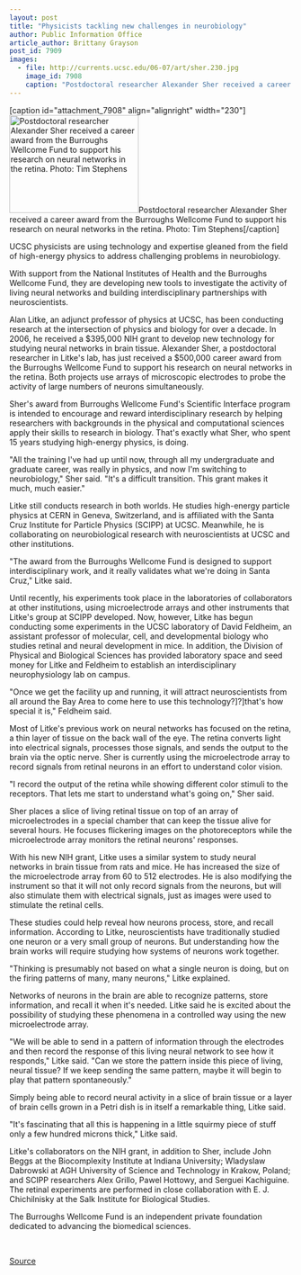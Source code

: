 ```yaml
---
layout: post
title: "Physicists tackling new challenges in neurobiology"
author: Public Information Office
article_author: Brittany Grayson
post_id: 7909
images:
  - file: http://currents.ucsc.edu/06-07/art/sher.230.jpg
    image_id: 7908
    caption: "Postdoctoral researcher Alexander Sher received a career award from the Burroughs Wellcome Fund to support his research on neural networks in the retina. Photo: Tim Stephens"
---
```


[caption id="attachment_7908" align="alignright" width="230"]<a href="http://dev-ucsc-news.pantheonsite.io/wp-content/uploads/2007/02/sher.230.jpg"><img class="size-full wp-image-7908" src="http://dev-ucsc-news.pantheonsite.io/wp-content/uploads/2007/02/sher.230.jpg" alt="Postdoctoral researcher Alexander Sher received a career award from the Burroughs Wellcome Fund to support his research on neural networks in the retina. Photo: Tim Stephens" width="230" height="174" /></a>Postdoctoral researcher Alexander Sher received a career award from the Burroughs Wellcome Fund to support his research on neural networks in the retina. Photo: Tim Stephens[/caption]
<a name="content" id="content"></a>
<p>
  UCSC physicists are using technology and expertise gleaned from the field of high-energy physics to address challenging problems in neurobiology.
</p>
<p>
  With support from the National Institutes of Health and the Burroughs Wellcome Fund, they are developing new tools to investigate the activity of living neural networks and building interdisciplinary partnerships with neuroscientists.
</p>
<p>
  Alan Litke, an adjunct professor of physics at UCSC, has been conducting research at the intersection of physics and biology for over a decade. In 2006, he received a $395,000 NIH grant to develop new technology for studying neural networks in brain tissue. Alexander Sher, a postdoctoral researcher in Litke's lab, has just received a $500,000 career award from the Burroughs Wellcome Fund to support his research on neural networks in the retina. Both projects use arrays of microscopic electrodes to probe the activity of large numbers of neurons simultaneously.
</p>
<p>
  Sher's award from Burroughs Wellcome Fund's Scientific Interface program is intended to encourage and reward interdisciplinary research by helping researchers with backgrounds in the physical and computational sciences apply their skills to research in biology. That's exactly what Sher, who spent 15 years studying high-energy physics, is doing.
</p>
<p>
  "All the training I've had up until now, through all my undergraduate and graduate career, was really in physics, and now I'm switching to neurobiology," Sher said. "It's a difficult transition. This grant makes it much, much easier."
</p>
<p>
  Litke still conducts research in both worlds. He studies high-energy particle physics at CERN in Geneva, Switzerland, and is affiliated with the Santa Cruz Institute for Particle Physics (SCIPP) at UCSC. Meanwhile, he is collaborating on neurobiological research with neuroscientists at UCSC and other institutions.
</p>
<p>
  "The award from the Burroughs Wellcome Fund is designed to support interdisciplinary work, and it really validates what we're doing in Santa Cruz," Litke said.
</p>
<p>
  Until recently, his experiments took place in the laboratories of collaborators at other institutions, using microelectrode arrays and other instruments that Litke's group at SCIPP developed. Now, however, Litke has begun conducting some experiments in the UCSC laboratory of David Feldheim, an assistant professor of molecular, cell, and developmental biology who studies retinal and neural development in mice. In addition, the Division of Physical and Biological Sciences has provided laboratory space and seed money for Litke and Feldheim to establish an interdisciplinary neurophysiology lab on campus.
</p>
<p>
  "Once we get the facility up and running, it will attract neuroscientists from all around the Bay Area to come here to use this technology?]?]that's how special it is," Feldheim said.
</p>
<p>
  Most of Litke's previous work on neural networks has focused on the retina, a thin layer of tissue on the back wall of the eye. The retina converts light into electrical signals, processes those signals, and sends the output to the brain via the optic nerve. Sher is currently using the microelectrode array to record signals from retinal neurons in an effort to understand color vision.
</p>
<p>
  "I record the output of the retina while showing different color stimuli to the receptors. That lets me start to understand what's going on," Sher said.
</p>
<p>
  Sher places a slice of living retinal tissue on top of an array of microelectrodes in a special chamber that can keep the tissue alive for several hours. He focuses flickering images on the photoreceptors while the microelectrode array monitors the retinal neurons' responses.
</p>
<p>
  With his new NIH grant, Litke uses a similar system to study neural networks in brain tissue from rats and mice. He has increased the size of the microelectrode array from 60 to 512 electrodes. He is also modifying the instrument so that it will not only record signals from the neurons, but will also stimulate them with electrical signals, just as images were used to stimulate the retinal cells.
</p>
<p>
  These studies could help reveal how neurons process, store, and recall information. According to Litke, neuroscientists have traditionally studied one neuron or a very small group of neurons. But understanding how the brain works will require studying how systems of neurons work together.
</p>
<p>
  "Thinking is presumably not based on what a single neuron is doing, but on the firing patterns of many, many neurons," Litke explained.
</p>
<p>
  Networks of neurons in the brain are able to recognize patterns, store information, and recall it when it's needed. Litke said he is excited about the possibility of studying these phenomena in a controlled way using the new microelectrode array.
</p>
<p>
  "We will be able to send in a pattern of information through the electrodes and then record the response of this living neural network to see how it responds," Litke said. "Can we store the pattern inside this piece of living, neural tissue? If we keep sending the same pattern, maybe it will begin to play that pattern spontaneously."
</p>
<p>
  Simply being able to record neural activity in a slice of brain tissue or a layer of brain cells grown in a Petri dish is in itself a remarkable thing, Litke said.
</p>
<p>
  "It's fascinating that all this is happening in a little squirmy piece of stuff only a few hundred microns thick," Litke said.
</p>
<p>
  Litke's collaborators on the NIH grant, in addition to Sher, include John Beggs at the Biocomplexity Institute at Indiana University; Wladyslaw Dabrowski at AGH University of Science and Technology in Krakow, Poland; and SCIPP researchers Alex Grillo, Pawel Hottowy, and Serguei Kachiguine. The retinal experiments are performed in close collaboration with E. J. Chichilnisky at the Salk Institute for Biological Studies.
</p>
<p>
  The Burroughs Wellcome Fund is an independent private foundation dedicated to advancing the biomedical sciences.
</p>
<p>
  <br>
</p>
<p><a href="http://www1.ucsc.edu/currents/06-07/02-12/physicists.asp" title="Permalink to physicists">Source</a></p>
